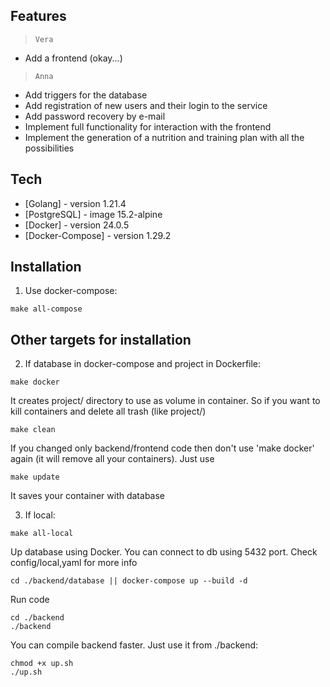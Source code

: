 ## Features

> `Vera`
- Add a frontend (okay...)

> `Anna`
- Add triggers for the database
- Add registration of new users and their login to the service
- Add password recovery by e-mail
- Implement full functionality for interaction with the frontend
- Implement the generation of a nutrition and training plan with all the possibilities

## Tech

- [Golang] - version 1.21.4
- [PostgreSQL] - image 15.2-alpine
- [Docker] - version 24.0.5
- [Docker-Compose] - version 1.29.2

## Installation
1. Use docker-compose:
```
make all-compose
```
## Other targets for installation
2. If database in docker-compose and project in Dockerfile:
```
make docker
```
It creates project/ directory to use as volume in container.
So if you want to kill containers and delete all trash (like project/) 
```
make clean
```
If you changed only backend/frontend code then don't use 'make docker' again (it will remove all your containers).
Just use
```
make update
```
It saves your container with database

3. If local:
```
make all-local
```
Up database using Docker. You can connect to db using 5432 port. Check config/local,yaml for more info
```
cd ./backend/database || docker-compose up --build -d
```
Run code
```
cd ./backend
./backend
```
You can compile backend faster. Just use it from ./backend:
```
chmod +x up.sh
./up.sh
```
